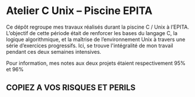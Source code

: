 # Atelier C Unix – Piscine EPITA

Ce dépôt regroupe mes travaux réalisés durant la piscine C / Unix à l’EPITA.  
L’objectif de cette période était de renforcer les bases du langage C, la logique algorithmique, et la maîtrise de l’environnement Unix à travers une série d’exercices progressifs.
Ici, se trouve l'intégralité de mon travail pendant ces deux semaines intensives.

Pour information, mes notes aux deux projets étaient respectivement 95% et 96%

## COPIEZ A VOS RISQUES ET PERILS
